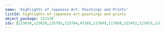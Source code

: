 ```yaml
---
name: 'Highlights of Japanese Art: Paintings and Prints'
listId: highlights-of-japanese-art-paintings-and-prints
object_package: 152139
ids: [123030,123029,125783,125784,45385,117849,117850,123452,123453,118455,118456,7505,8747,122216,122215,118218,118219,8698,8697,8745,9603,8636,123099,37189,124238,130109,122148,122147,18571,18575,18574,18573,117152,117153,118395,96540,96539,96538,95015,96537,96536,96535,95013,96534,96533,96532,95014,96531,96530,96529,22412,121302,122162,122161,123455,118227,8665,10603,1602,99427,6613,122110,122109,4738,1391]
---
```

